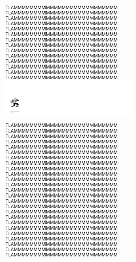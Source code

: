 TLAMMMMMMMMMMMMMMMMMMMMMMMMMM TLAMMMMMMMMMMMMMMMMMMMMMMMMMM TLAMMMMMMMMMMMMMMMMMMMMMMMMMM TLAMMMMMMMMMMMMMMMMMMMMMMMMMM TLAMMMMMMMMMMMMMMMMMMMMMMMMMM 
TLAMMMMMMMMMMMMMMMMMMMMMMMMMM TLAMMMMMMMMMMMMMMMMMMMMMMMMMM TLAMMMMMMMMMMMMMMMMMMMMMMMMMM TLAMMMMMMMMMMMMMMMMMMMMMMMMMM TLAMMMMMMMMMMMMMMMMMMMMMMMMMM 
TLAMMMMMMMMMMMMMMMMMMMMMMMMMM TLAMMMMMMMMMMMMMMMMMMMMMMMMMM TLAMMMMMMMMMMMMMMMMMMMMMMMMMM TLAMMMMMMMMMMMMMMMMMMMMMMMMMM 
![](assets/t-rex-runner-bot.gif)

TLAMMMMMMMMMMMMMMMMMMMMMMMMMM TLAMMMMMMMMMMMMMMMMMMMMMMMMMM TLAMMMMMMMMMMMMMMMMMMMMMMMMMM TLAMMMMMMMMMMMMMMMMMMMMMMMMMM TLAMMMMMMMMMMMMMMMMMMMMMMMMMM 
TLAMMMMMMMMMMMMMMMMMMMMMMMMMM TLAMMMMMMMMMMMMMMMMMMMMMMMMMM TLAMMMMMMMMMMMMMMMMMMMMMMMMMM TLAMMMMMMMMMMMMMMMMMMMMMMMMMM TLAMMMMMMMMMMMMMMMMMMMMMMMMMM 
TLAMMMMMMMMMMMMMMMMMMMMMMMMMM TLAMMMMMMMMMMMMMMMMMMMMMMMMMM TLAMMMMMMMMMMMMMMMMMMMMMMMMMM TLAMMMMMMMMMMMMMMMMMMMMMMMMMM TLAMMMMMMMMMMMMMMMMMMMMMMMMMM 
TLAMMMMMMMMMMMMMMMMMMMMMMMMMM TLAMMMMMMMMMMMMMMMMMMMMMMMMMM TLAMMMMMMMMMMMMMMMMMMMMMMMMMM TLAMMMMMMMMMMMMMMMMMMMMMMMMMM TLAMMMMMMMMMMMMMMMMMMMMMMMMMM TLAMMMMMMMMMMMMMMMMMMMMMMMMMM TLAMMMMMMMMMMMMMMMMMMMMMMMMMM TLAMMMMMMMMMMMMMMMMMMMMMMMMMM TLAMMMMMMMMMMMMMMMMMMMMMMMMMM TLAMMMMMMMMMMMMMMMMMMMMMMMMMM
